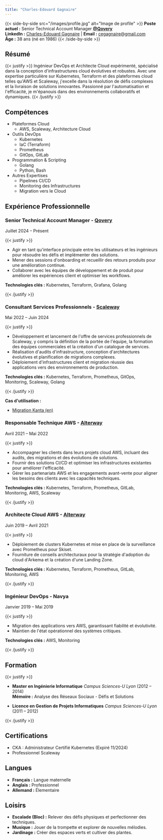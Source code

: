 ```yaml
---
title: "Charles-Edouard Gagnaire"
---
```


{{< side-by-side src="/images/profile.jpg" alt="Image de profile" >}}
**Poste actuel :** Senior Technical Account Manager **[@Qovery](https://www.qovery.com/)** \
**LinkedIn :** [Charles-Edouard Gagnaire](https://www.linkedin.com/in/charles-edouard-gagnaire-a4bb1642/) | **Email :** [cegagnaire@gmail.com](mailto:cegagnaire@gmail.com) \
**Âge :** 38 ans (né en 1986)
{{< /side-by-side >}}

## Résumé

{{< justify >}}
Ingénieur DevOps et Architecte Cloud expérimenté, spécialisé dans la conception d'infrastructures cloud évolutives et robustes. Avec une expertise particulière sur Kubernetes, Terraform et des plateformes cloud telles qu'AWS et Scaleway, j'excelle dans la résolution de défis complexes et la livraison de solutions innovantes. Passionné par l'automatisation et l'efficacité, je m'épanouis dans des environnements collaboratifs et dynamiques.
{{< /justify >}}

## Compétences

- Plateformes Cloud
  - AWS, Scaleway, Architecture Cloud
- Outils DevOps
  - Kubernetes
  - IaC (Terraform)
  - Prometheus
  - GitOps, GitLab
- Programmation & Scripting
  - Golang
  - Python, Bash
- Autres Expertises
  - Pipelines CI/CD
  - Monitoring des Infrastructures
  - Migration vers le Cloud

## Expérience Professionnelle

### **Senior Technical Account Manager** - **[Qovery](https://www.qovery.com/)**

Juillet 2024 – Présent

{{< justify >}}

- Agir en tant qu'interface principale entre les utilisateurs et les ingénieurs pour résoudre les défis et implémenter des solutions.
- Mener des sessions d'onboarding et recueillir des retours produits pour une amélioration continue.
- Collaborer avec les équipes de développement et de produit pour améliorer les expériences client et optimiser les workflows.

**Technologies clés :** Kubernetes, Terraform, Grafana, Golang

{{< /justify >}}

### **Consultant Services Professionnels** - **[Scaleway](https://www.scaleway.com/)**

Mai 2022 – Juin 2024

{{< justify >}}

- Développement et lancement de l'offre de services professionnels de Scaleway, y compris la définition de la portée de l'équipe, la formation des équipes commerciales et la création d'un catalogue de services.
- Réalisation d'audits d'infrastructure, conception d'architectures évolutives et planification de migrations complexes.
- Déploiement d'infrastructures client et migration réussie des applications vers des environnements de production.

**Technologies clés :** Kubernetes, Terraform, Prometheus, GitOps, Monitoring, Scaleway, Golang

{{< /justify >}}

**Cas d'utilisation :**

- [Migration Kanta (en)](https://www.scaleway.com/en/blog/kanta-migration/)

### **Responsable Technique AWS** - **[Alterway](https://www.alterway.fr/)**

Avril 2021 – Mai 2022

{{< justify >}}

- Accompagner les clients dans leurs projets cloud AWS, incluant des audits, des migrations et des évolutions de solutions.
- Fournir des solutions CI/CD et optimiser les infrastructures existantes pour améliorer l'efficacité.
- Gérer les partenariats AWS et les engagements avant-vente pour aligner les besoins des clients avec les capacités techniques.

**Technologies clés :** Kubernetes, Terraform, Prometheus, GitLab, Monitoring, AWS, Scaleway

{{< /justify >}}

### **Architecte Cloud AWS** - **[Alterway](https://www.alterway.fr/)**

Juin 2019 – Avril 2021

{{< justify >}}

- Déploiement de clusters Kubernetes et mise en place de la surveillance avec Prometheus pour Skiset.
- Fourniture de conseils architecturaux pour la stratégie d'adoption du cloud d'Arkema et la création d'une Landing Zone.

**Technologies clés :** Kubernetes, Terraform, Prometheus, GitLab, Monitoring, AWS

{{< /justify >}}

### **Ingénieur DevOps** - **Navya**

Janvier 2019 – Mai 2019

{{< justify >}}

- Migration des applications vers AWS, garantissant fiabilité et évolutivité.
- Maintien de l'état opérationnel des systèmes critiques.

**Technologies clés :** AWS, Monitoring

{{< /justify >}}

## Formation

{{< justify >}}

- **Master en Ingénierie Informatique**
  _Campus Sciences-U Lyon_ (2012 – 2014) \
  **Mémoire :** Analyse des Réseaux Sociaux - Défis et Solutions

- **Licence en Gestion de Projets Informatiques**
  _Campus Sciences-U Lyon_ (2011 – 2012)

{{< /justify >}}

## Certifications

- CKA : Administrateur Certifié Kubernetes (Expiré 11/2024)
- Professionnel Scaleway

## Langues

- **Français :** Langue maternelle
- **Anglais :** Professionnel
- **Allemand :** Élementaire

## Loisirs

- **Escalade (Bloc) :** Relever des défis physiques et perfectionner des techniques.
- **Musique :** Jouer de la trompette et explorer de nouvelles mélodies.
- **Jardinage :** Créer des espaces verts et cultiver des plantes.
